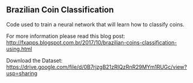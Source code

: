 Brazilian Coin Classification
--
Code used to train a neural network that will learn how to classify coins.

For more information please read this blog post: http://fxapps.blogspot.com.br/2017/10/brazilian-coins-classification-using.html

Download the Dataset: https://drive.google.com/file/d/0B7rjzgB21zRlQzRnR29MYm1RUGc/view?usp=sharing
